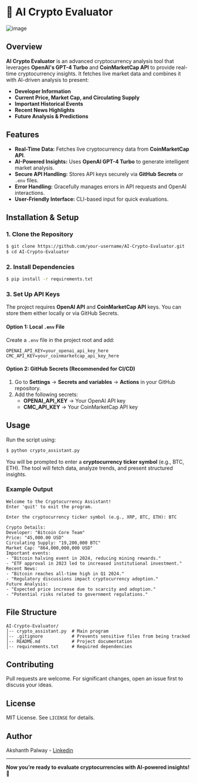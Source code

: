 # 🚀 AI Crypto Evaluator

![image](https://github.com/user-attachments/assets/064b8604-5679-44cc-acd7-9e0a4a41d679)


## Overview
**AI Crypto Evaluator** is an advanced cryptocurrency analysis tool that leverages **OpenAI's GPT-4 Turbo** and **CoinMarketCap API** to provide real-time cryptocurrency insights. It fetches live market data and combines it with AI-driven analysis to present:
- **Developer Information**
- **Current Price, Market Cap, and Circulating Supply**
- **Important Historical Events**
- **Recent News Highlights**
- **Future Analysis & Predictions**

## Features
- **Real-Time Data:** Fetches live cryptocurrency data from **CoinMarketCap API**.
- **AI-Powered Insights:** Uses **OpenAI GPT-4 Turbo** to generate intelligent market analysis.
- **Secure API Handling:** Stores API keys securely via **GitHub Secrets** or `.env` files.
- **Error Handling:** Gracefully manages errors in API requests and OpenAI interactions.
- **User-Friendly Interface:** CLI-based input for quick evaluations.


## Installation & Setup

### 1. Clone the Repository
```sh
$ git clone https://github.com/your-username/AI-Crypto-Evaluator.git
$ cd AI-Crypto-Evaluator
```

### 2. Install Dependencies
```sh
$ pip install -r requirements.txt
```

### 3. Set Up API Keys
The project requires **OpenAI API** and **CoinMarketCap API** keys. You can store them either locally or via GitHub Secrets.

#### **Option 1: Local `.env` File**
Create a `.env` file in the project root and add:
```plaintext
OPENAI_API_KEY=your_openai_api_key_here
CMC_API_KEY=your_coinmarketcap_api_key_here
```

#### **Option 2: GitHub Secrets (Recommended for CI/CD)**
1. Go to **Settings** → **Secrets and variables** → **Actions** in your GitHub repository.
2. Add the following secrets:
   - **OPENAI_API_KEY** → Your OpenAI API key
   - **CMC_API_KEY** → Your CoinMarketCap API key

## Usage
Run the script using:
```sh
$ python crypto_assistant.py
```
You will be prompted to enter a **cryptocurrency ticker symbol** (e.g., BTC, ETH). The tool will fetch data, analyze trends, and present structured insights.

### Example Output
```
Welcome to the Cryptocurrency Assistant!
Enter 'quit' to exit the program.

Enter the cryptocurrency ticker symbol (e.g., XRP, BTC, ETH): BTC

Crypto Details:
Developer: "Bitcoin Core Team"
Price: "45,000.00 USD"
Circulating Supply: "19,200,000 BTC"
Market Cap: "864,000,000,000 USD"
Important events:
- "Bitcoin halving event in 2024, reducing mining rewards."
- "ETF approval in 2023 led to increased institutional investment."
Recent News:
- "Bitcoin reaches all-time high in Q1 2024."
- "Regulatory discussions impact cryptocurrency adoption."
Future Analysis:
- "Expected price increase due to scarcity and adoption."
- "Potential risks related to government regulations."
```

## File Structure
```
AI-Crypto-Evaluator/
│-- crypto_assistant.py  # Main program
│-- .gitignore           # Prevents sensitive files from being tracked
│-- README.md            # Project documentation
│-- requirements.txt     # Required dependencies
```

## Contributing
Pull requests are welcome. For significant changes, open an issue first to discuss your ideas.

## License
MIT License. See `LICENSE` for details.

## Author
Akshanth Palway - [Linkedin](https://www.linkedin.com/in/apalway/)

---

**Now you’re ready to evaluate cryptocurrencies with AI-powered insights! 🚀**

